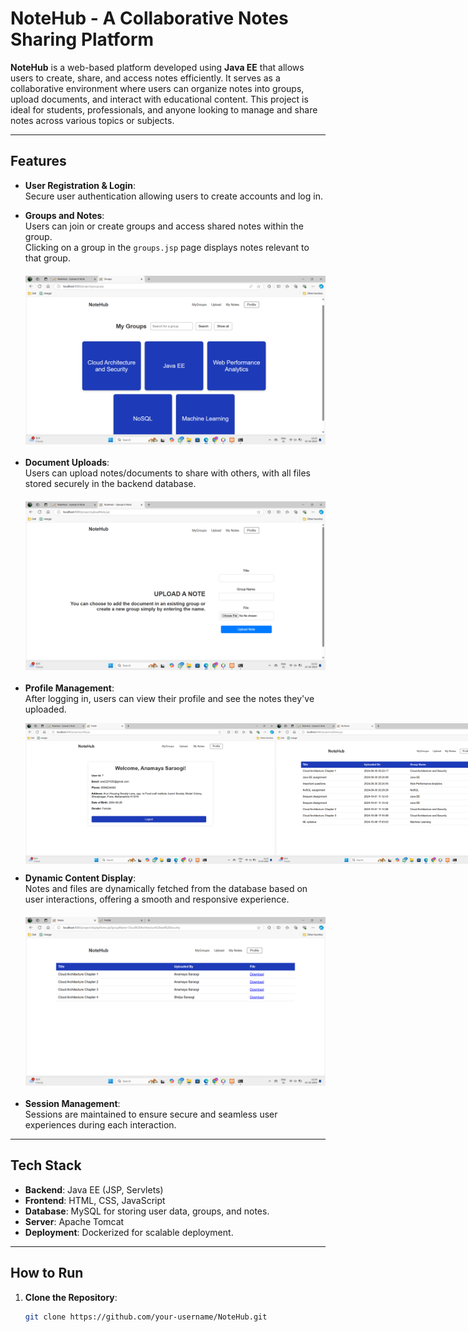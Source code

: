 # NoteHub - A Collaborative Notes Sharing Platform

**NoteHub** is a web-based platform developed using **Java EE** that allows users to create, share, and access notes efficiently. It serves as a collaborative environment where users can organize notes into groups, upload documents, and interact with educational content. This project is ideal for students, professionals, and anyone looking to manage and share notes across various topics or subjects.

---

## Features

- **User Registration & Login**:  
  Secure user authentication allowing users to create accounts and log in.
  
- **Groups and Notes**:  
  Users can join or create groups and access shared notes within the group.  
  Clicking on a group in the `groups.jsp` page displays notes relevant to that group.

  <img src="images/groups.png" alt="Groups Page" width="500" style="display: block; margin: 20px auto;" />

- **Document Uploads**:  
  Users can upload notes/documents to share with others, with all files stored securely in the backend database.

  <img src="images/upload note.png" alt="Upload Notes Page" width="500" style="display: block; margin: 20px auto;" />

- **Profile Management**:  
  After logging in, users can view their profile and see the notes they've uploaded.

  <div style="display: flex; justify-content: space-around;">
      <img src="images/profile.png" alt="Profile Page" width="400" />
      <img src="images/myNotes.png" alt="My Notes Page" width="400" />
  </div>

- **Dynamic Content Display**:  
  Notes and files are dynamically fetched from the database based on user interactions, offering a smooth and responsive experience.

  <img src="images/notes.png" alt="Notes Display" width="500" style="display: block; margin: 20px auto;" />

- **Session Management**:  
  Sessions are maintained to ensure secure and seamless user experiences during each interaction.

---

## Tech Stack

- **Backend**: Java EE (JSP, Servlets)
- **Frontend**: HTML, CSS, JavaScript
- **Database**: MySQL for storing user data, groups, and notes.
- **Server**: Apache Tomcat
- **Deployment**: Dockerized for scalable deployment.

---

## How to Run

1. **Clone the Repository**:
   ```bash
   git clone https://github.com/your-username/NoteHub.git
